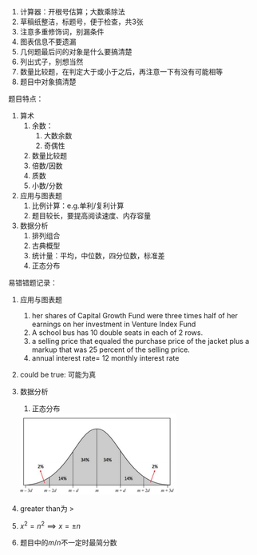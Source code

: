 1. 计算器：开根号估算；大数乘除法
2. 草稿纸整洁，标题号，便于检查，共3张
3. 注意多重修饰词，别漏条件
4. 图表信息不要遗漏
5. 几何题最后问的对象是什么要搞清楚
6. 列出式子，别想当然
7. 数量比较题，在判定大于或小于之后，再注意一下有没有可能相等
8. 题目中对象搞清楚

题目特点：
1. 算术
   1. 余数：
      1. 大数余数
      2. 奇偶性
   2. 数量比较题
   3. 倍数/因数
   4. 质数
   5. 小数/分数
2. 应用与图表题
   1. 比例计算：e.g.单利/复利计算
   2. 题目较长，要提高阅读速度、内存容量
3. 数据分析
   1. 排列组合
   2. 古典概型
   3. 统计量：平均，中位数，四分位数，标准差
   4. 正态分布

易错错题记录：
1. 应用与图表题
   1. her shares of Capital Growth Fund were three times half of her earnings on her investment in 
   Venture Index Fund
   2. A school bus has 10 double seats in each of 2 rows.
   3. a selling price that equaled the purchase 
   price of the jacket plus a markup that was 25 percent of the selling price.
   4. annual interest rate= 12 monthly interest rate
2. could be true: 可能为真
3. 数据分析
   1. 正态分布
   
   <img src="quantitative reasoning.assets/normal distribution.png" alt="normal distribution" style="zoom:50%;" />
4. greater than为 $>$

5. $x^2=n^2\implies x=\pm n$
6. 题目中的$m/n$不一定时最简分数

